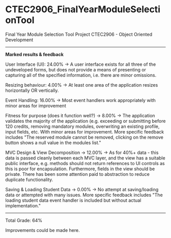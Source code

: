 # CTEC2906_FinalYearModuleSelectionTool
Final Year Module Selection Tool Project CTEC2906 - Object Oriented Development

-------------------
**Marked results & feedback**

User Interface (UI): 24.00% -> A user interface exists for all three of the undeveloped forms, but does not provide a means of presenting or capturing all of the specified information, i.e. there are minor omissions.

Resizing behaviour: 4.00% -> At least one area of the application resizes horizontally OR vertically.

Event Handling: 16.00% -> Most event handlers work appropriately with minor areas for improvement

Fitness for purpose (does it function well?) -> 8.00% -> The application validates the majority of the application (e.g.  exceeding or submitting before 120 credits, removing mandatory modules, overwriting an existing profile, input fields, etc. With minor areas for improvement. More specific feedback includes "The reserved module cannot be removed, clicking on the remove button shows a null value in the modules list."

MVC Design & View Decomposition -> 12.00% -> As for 40%+ data - this data is passed cleanly between each MVC layer, and the view has a suitable public interface, e.g. methods should not return references to UI controls as this is poor for encapsulation. Furthermore, fields in the view should be private. There has been some attention paid to abstraction to reduce duplicate functionality.

Saving & Loading Student Data -> 0.00% -> No attempt at saving/loading data or attempted with many issues. More specific feedback includes "The loading student data event handler is included but without actual implementation."

-------------------

Total Grade: 64%

Improvements could be made here.
